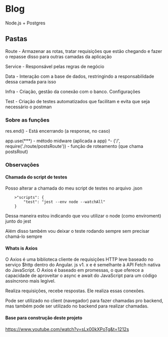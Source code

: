 # Blog
Node.js + Postgres

## Pastas
Route - Armazenar as rotas, tratar requisições que estão chegando e fazer o repasse disso para outras camadas da aplicação

Service - Responsável pelas regras de negócio

Data - Interação com a base de dados, restringindo a responsabilidade dessa camada para isso

Infra - Criação, gestão da conexão com o banco. Configurações

Test - Criação de testes automatizados que facilitam e evita que seja necessário o postman

### Sobre as funções
res.end() - Está encerrando (a response, no caso)

app.use(***) - método midware (aplicada a app)
         ^- ('/', require('./route/postsRoute')) - função de roteamento (que chama postsRout)

### Observações
#### Chamada do script de testes
Posso alterar a chamada do meu script de testes no arquivo .json
```command
    >"scripts": {
        "test": "jest --env node --watchAll"
    }
```
Dessa maneira estou indicando que vou utilizar o node (como enviroment) junto do jest

Além disso também vou deixar o teste rodando sempre sem precisar chamá-lo sempre

#### Whats is Axios
O Axios é uma biblioteca cliente de requisições HTTP leve baseado no serviço $http dentro do Angular. js v1. x e é semelhante à API Fetch nativa do JavaScript. O Axios é baseado em promessas, o que oferece a capacidade de aproveitar o async e await do JavaScript para um código assíncrono mais legível.

Realiza requisições, recebe respostas. Ele realiza essas conexões.

Pode ser utilizado no client (navegador) para fazer chamadas pro backend, mas também pode ser utilizado no backend para realizar chamadas.

#### Base para construção deste projeto
https://www.youtube.com/watch?v=sLx00kXPoTg&t=1212s